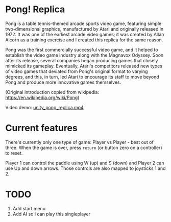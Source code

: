 # Pong! Replica

Pong is a table tennis–themed arcade sports video game, featuring simple two-dimensional graphics, manufactured by Atari and originally released in 1972. It was one of the earliest arcade video games; it was created by Allan Alcorn as a training exercise and I created this replica for the same reason.

Pong was the first commercially successful video game, and it helped to establish the video game industry along with the Magnavox Odyssey. Soon after its release, several companies began producing games that closely mimicked its gameplay. Eventually, Atari's competitors released new types of video games that deviated from Pong's original format to varying degrees, and this, in turn, led Atari to encourage its staff to move beyond Pong and produce more innovative games themselves. 

(Original introduction copied from wikipedia: https://en.wikipedia.org/wiki/Pong)

Video demo: [unity_pong_replica.mp4](unity_pong_replica.mp4)

# Current features
There's currently only one type of game: Player vs Player - best out of three.
When the game is over, press ```return``` (or button zero on a controller) to reset.

Player 1 can control the paddle using W (up) and S (down) and Player 2 can use Up and down arrows.
Those controls are also mapped to joysticks 1 and 2.


# TODO
1. Add start menu
2. Add AI so I can play this singleplayer
